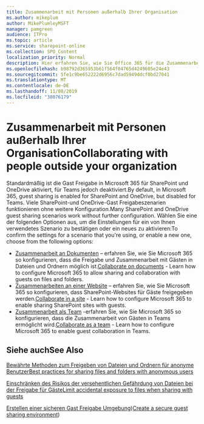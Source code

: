 ```yaml
---
title: Zusammenarbeit mit Personen außerhalb Ihrer Organisation
ms.author: mikeplum
author: MikePlumleyMSFT
manager: pamgreen
audience: ITPro
ms.topic: article
ms.service: sharepoint-online
ms.collection: SPO_Content
localization_priority: Normal
description: Hier erfahren Sie, wie Sie Office 365 für die Zusammenarbeit mit Gastbenutzern konfigurieren.
ms.openlocfilehash: b98792d365953b61f564f04765d4249605e24e43
ms.sourcegitcommit: 5fe1c9be652222d6956c7dad5949ddcf0bd27041
ms.translationtype: MT
ms.contentlocale: de-DE
ms.lasthandoff: 11/08/2019
ms.locfileid: "38076179"
---
```

# <a name="collaborating-with-people-outside-your-organization"></a><span data-ttu-id="98e23-103">Zusammenarbeit mit Personen außerhalb Ihrer Organisation</span><span class="sxs-lookup"><span data-stu-id="98e23-103">Collaborating with people outside your organization</span></span>

<span data-ttu-id="98e23-104">Standardmäßig ist die Gast Freigabe in Microsoft 365 für SharePoint und OneDrive aktiviert, für Teams jedoch deaktiviert.</span><span class="sxs-lookup"><span data-stu-id="98e23-104">By default, in Microsoft 365, guest sharing is enabled for SharePoint and OneDrive, but disabled for Teams.</span></span> <span data-ttu-id="98e23-105">Viele SharePoint-und OneDrive-Gast Freigabeszenarien funktionieren ohne weitere Konfiguration.</span><span class="sxs-lookup"><span data-stu-id="98e23-105">Many SharePoint and OneDrive guest sharing scenarios work without further configuration.</span></span> <span data-ttu-id="98e23-106">Wählen Sie eine der folgenden Optionen aus, um die Einstellungen für ein von Ihnen verwendetes Szenario zu bestätigen oder ein neues zu aktivieren:</span><span class="sxs-lookup"><span data-stu-id="98e23-106">To confirm the settings for a scenario that you're using, or enable a new one, choose from the following options:</span></span>

- <span data-ttu-id="98e23-107">[Zusammenarbeit an Dokumenten](collaborate-on-documents.md) – erfahren Sie, wie Sie Microsoft 365 so konfigurieren, dass die Freigabe und Zusammenarbeit mit Gästen in Dateien und Ordnern möglich ist.</span><span class="sxs-lookup"><span data-stu-id="98e23-107">[Collaborate on documents](collaborate-on-documents.md) - Learn how to configure Microsoft 365 to allow sharing and collaboration with guests on files and folders.</span></span>
- <span data-ttu-id="98e23-108">[Zusammenarbeiten an einer Website](collaborate-in-a-site.md) – erfahren Sie, wie Sie Microsoft 365 so konfigurieren, dass SharePoint-Websites für Gäste freigegeben werden.</span><span class="sxs-lookup"><span data-stu-id="98e23-108">[Collaborate in a site](collaborate-in-a-site.md) - Learn how to configure Microsoft 365 to enable sharing SharePoint sites with guests.</span></span>
- <span data-ttu-id="98e23-109">[Zusammenarbeit als Team](collaborate-as-a-team.md) -erfahren Sie, wie Sie Microsoft 365 so konfigurieren, dass die Zusammenarbeit von Gästen in Teams ermöglicht wird.</span><span class="sxs-lookup"><span data-stu-id="98e23-109">[Collaborate as a team](collaborate-as-a-team.md) - Learn how to configure Microsoft 365 to enable guest collaboration in Teams.</span></span>

## <a name="see-also"></a><span data-ttu-id="98e23-110">Siehe auch</span><span class="sxs-lookup"><span data-stu-id="98e23-110">See Also</span></span>

[<span data-ttu-id="98e23-111">Bewährte Methoden zum Freigeben von Dateien und Ordnern für anonyme Benutzer</span><span class="sxs-lookup"><span data-stu-id="98e23-111">Best practices for sharing files and folders with anonymous users</span></span>](best-practices-anonymous-sharing.md)

[<span data-ttu-id="98e23-112">Einschränken des Risikos der versehentlichen Gefährdung von Dateien bei der Freigabe für Gäste</span><span class="sxs-lookup"><span data-stu-id="98e23-112">Limit accidental exposure to files when sharing with guests</span></span>](sharing-limit-accidental-exposure.md)

<span data-ttu-id="98e23-113">[Erstellen einer sicheren Gast Freigabe Umgebung](create-a-secure-guest-sharing-environment.md))</span><span class="sxs-lookup"><span data-stu-id="98e23-113">[Create a secure guest sharing environment](create-a-secure-guest-sharing-environment.md))</span></span>
